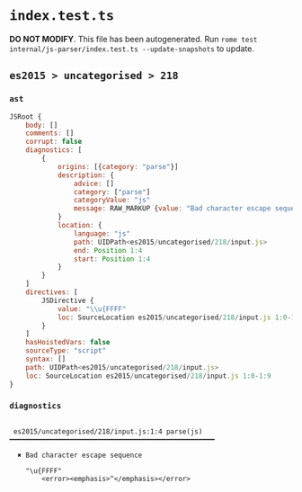 # `index.test.ts`

**DO NOT MODIFY**. This file has been autogenerated. Run `rome test internal/js-parser/index.test.ts --update-snapshots` to update.

## `es2015 > uncategorised > 218`

### `ast`

```javascript
JSRoot {
	body: []
	comments: []
	corrupt: false
	diagnostics: [
		{
			origins: [{category: "parse"}]
			description: {
				advice: []
				category: ["parse"]
				categoryValue: "js"
				message: RAW_MARKUP {value: "Bad character escape sequence"}
			}
			location: {
				language: "js"
				path: UIDPath<es2015/uncategorised/218/input.js>
				end: Position 1:4
				start: Position 1:4
			}
		}
	]
	directives: [
		JSDirective {
			value: "\\u{FFFF"
			loc: SourceLocation es2015/uncategorised/218/input.js 1:0-1:9
		}
	]
	hasHoistedVars: false
	sourceType: "script"
	syntax: []
	path: UIDPath<es2015/uncategorised/218/input.js>
	loc: SourceLocation es2015/uncategorised/218/input.js 1:0-1:9
}
```

### `diagnostics`

```

 es2015/uncategorised/218/input.js:1:4 parse(js) ━━━━━━━━━━━━━━━━━━━━━━━━━━━━━━━━━━━━━━━━━━━━━━━━━━━

  ✖ Bad character escape sequence

    "\u{FFFF"
        <error><emphasis>^</emphasis></error>


```

